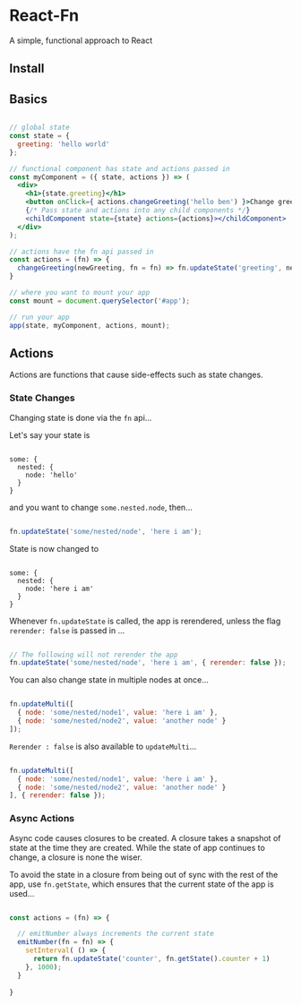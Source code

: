 # React-Fn
A simple, functional approach to React

## Install

## Basics

```jsx

// global state
const state = {
  greeting: 'hello world'
};

// functional component has state and actions passed in
const myComponent = ({ state, actions }) => (
  <div>
    <h1>{state.greeting}</h1>
    <button onClick={ actions.changeGreeting('hello ben') }>Change greeting</button>
    {/* Pass state and actions into any child components */}
    <childComponent state={state} actions={actions}></childComponent>
  </div>
);

// actions have the fn api passed in
const actions = (fn) => {
  changeGreeting(newGreeting, fn = fn) => fn.updateState('greeting', newGreeting)
}

// where you want to mount your app
const mount = document.querySelector('#app');

// run your app
app(state, myComponent, actions, mount);

```

## Actions

Actions are functions that cause side-effects such as state changes.

### State Changes

Changing state is done via the `fn` api...

Let's say your state is 

```

some: {
  nested: {
    node: 'hello'
  }
}

```

and you want to change `some.nested.node`, then...

```javascript

fn.updateState('some/nested/node', 'here i am');

```

State is now changed to 

```

some: {
  nested: {
    node: 'here i am'
  }
}

```

Whenever `fn.updateState` is called, the app is rerendered, unless the flag `rerender: false` is passed in ...

```javascript

// The following will not rerender the app
fn.updateState('some/nested/node', 'here i am', { rerender: false });

```

You can also change state in multiple nodes at once...

```javascript

fn.updateMulti([
  { node: 'some/nested/node1', value: 'here i am' },
  { node: 'some/nested/node2', value: 'another node' }
]);

```

`Rerender : false` is also available to `updateMulti`...

```javascript

fn.updateMulti([
  { node: 'some/nested/node1', value: 'here i am' },
  { node: 'some/nested/node2', value: 'another node' }
], { rerender: false });

```

### Async Actions

Async code causes closures to be created. 
A closure takes a snapshot of state at the time they are created. 
While the state of app continues to change, a closure is none the wiser.

To avoid the state in a closure from being out of sync with the rest of the app, use `fn.getState`, which ensures that the current state of the app is used...

```javascript

const actions = (fn) => {

  // emitNumber always increments the current state
  emitNumber(fn = fn) => {
    setInterval( () => {
      return fn.updateState('counter', fn.getState().counter + 1)
    }, 1000);
  }
  
}

```
